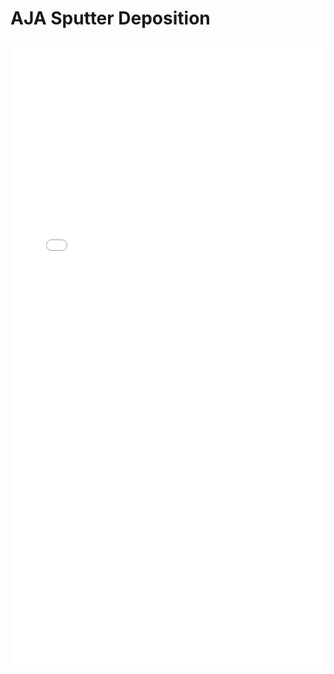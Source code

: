 # AJA Sputter Deposition

<iframe src="/nanodocs/assets/pdfjs/web/viewer.html?file=/nanodocs/assets/pdfs/tools/AJA_Sputter_SOP.pdf"
        width="100%" height="1000px" style="border: none;"></iframe>